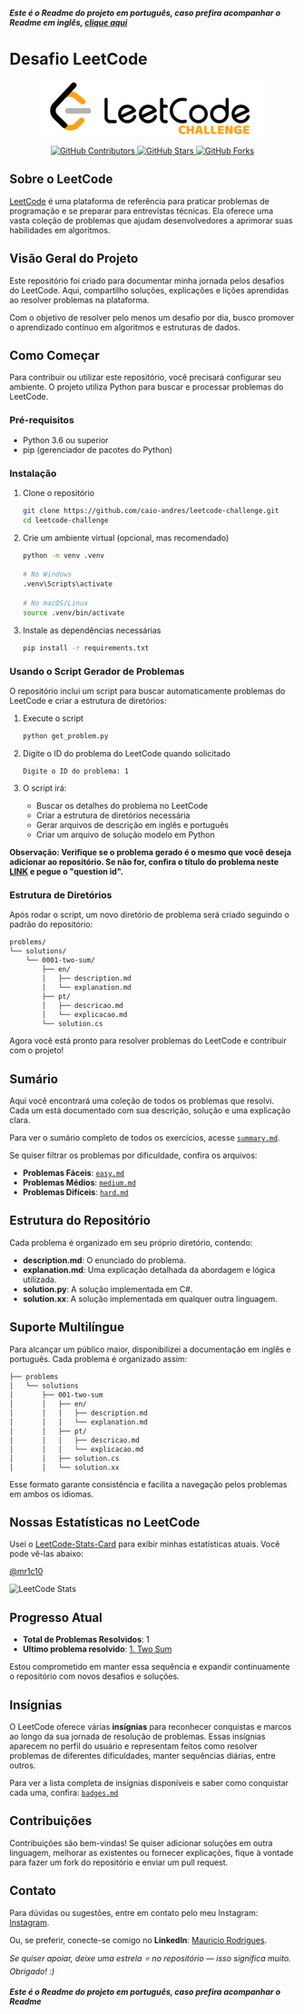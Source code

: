 ##### Este é o Readme do projeto _em português_, caso prefira acompanhar o Readme em inglês, [clique aqui](README.md)

# Desafio LeetCode

<p align="center">
  <img src="Media/Image/leetcode-challenge.png" alt="LeetCode Logo" width="400">
</p>

<p align="center">
  <a href="https://github.com/mr1c10/leetcode-challenge/graphs/contributors">
    <img src="https://img.shields.io/github/contributors/mr1c10/leetcode-challenge?color=ffa116&logo=github&style=flat-square" alt="GitHub Contributors">
  </a>
  <a href="https://github.com/mr1c10/leetcode-challenge/stargazers">
    <img src="https://img.shields.io/github/stars/mr1c10/leetcode-challenge?color=ffa116&logo=github&style=flat-square" alt="GitHub Stars">
  </a>
  <a href="https://github.com/mr1c10/leetcode-challenge/forks">
    <img src="https://img.shields.io/github/forks/mr1c10/leetcode-challenge?color=ffa116&logo=github&style=flat-square" alt="GitHub Forks">
  </a>
</p>

## Sobre o LeetCode

[LeetCode](https://leetcode.com) é uma plataforma de referência para praticar problemas de programação e se preparar para entrevistas técnicas. Ela oferece uma vasta coleção de problemas que ajudam desenvolvedores a aprimorar suas habilidades em algoritmos.

## Visão Geral do Projeto

Este repositório foi criado para documentar minha jornada pelos desafios do LeetCode. Aqui, compartilho soluções, explicações e lições aprendidas ao resolver problemas na plataforma.

Com o objetivo de resolver pelo menos um desafio por dia, busco promover o aprendizado contínuo em algoritmos e estruturas de dados.

## Como Começar

Para contribuir ou utilizar este repositório, você precisará configurar seu ambiente. O projeto utiliza Python para buscar e processar problemas do LeetCode.

### Pré-requisitos

- Python 3.6 ou superior
- pip (gerenciador de pacotes do Python)

### Instalação

1. Clone o repositório

   ```bash
   git clone https://github.com/caio-andres/leetcode-challenge.git
   cd leetcode-challenge
   ```

2. Crie um ambiente virtual (opcional, mas recomendado)

   ```bash
   python -m venv .venv

   # No Windows
   .venv\Scripts\activate

   # No macOS/Linux
   source .venv/bin/activate
   ```

3. Instale as dependências necessárias

   ```bash
   pip install -r requirements.txt
   ```

### Usando o Script Gerador de Problemas

O repositório inclui um script para buscar automaticamente problemas do LeetCode e criar a estrutura de diretórios:

1. Execute o script

   ```bash
   python get_problem.py
   ```

2. Digite o ID do problema do LeetCode quando solicitado

   ```
   Digite o ID do problema: 1
   ```

3. O script irá:
   - Buscar os detalhes do problema no LeetCode
   - Criar a estrutura de diretórios necessária
   - Gerar arquivos de descrição em inglês e português
   - Criar um arquivo de solução modelo em Python

**Observação: Verifique se o problema gerado é o mesmo que você deseja adicionar ao repositório.
Se não for, confira o título do problema neste <a href="https://leetcode.com/api/problems/all/">LINK</a> e pegue o "question id".**

### Estrutura de Diretórios

Após rodar o script, um novo diretório de problema será criado seguindo o padrão do repositório:

```
problems/
└── solutions/
    └── 0001-two-sum/
        ├── en/
        │   ├── description.md
        │   └── explanation.md
        ├── pt/
        │   ├── descricao.md
        │   └── explicacao.md
        └── solution.cs
```

Agora você está pronto para resolver problemas do LeetCode e contribuir com o projeto!

## Sumário

Aqui você encontrará uma coleção de todos os problemas que resolvi. Cada um está documentado com sua descrição, solução e uma explicação clara.

Para ver o sumário completo de todos os exercícios, acesse [`summary.md`](problems/summary.md).

Se quiser filtrar os problemas por dificuldade, confira os arquivos:

- **Problemas Fáceis**: [`easy.md`](problems/easy.md)
- **Problemas Médios**: [`medium.md`](problems/medium.md)
- **Problemas Difíceis**: [`hard.md`](problems/hard.md)

## Estrutura do Repositório

Cada problema é organizado em seu próprio diretório, contendo:

- **description.md**: O enunciado do problema.
- **explanation.md**: Uma explicação detalhada da abordagem e lógica utilizada.
- **solution.py**: A solução implementada em C#.
- **solution.xx**: A solução implementada em qualquer outra linguagem.

## Suporte Multilíngue

Para alcançar um público maior, disponibilizei a documentação em inglês e português. Cada problema é organizado assim:

```
├── problems
│   └── solutions
│       ├── 001-two-sum
│       │   ├── en/
│       │   │   ├── description.md
│       │   │   └── explanation.md
│       │   ├── pt/
│       │   │   ├── descricao.md
│       │   │   └── explicacao.md
│       │   ├── solution.cs
│       │   └── solution.xx
```

Esse formato garante consistência e facilita a navegação pelos problemas em ambos os idiomas.

## Nossas Estatísticas no LeetCode

Usei o [LeetCode-Stats-Card](https://github.com/JacobLinCool/LeetCode-Stats-Card) para exibir minhas estatísticas atuais. Você pode vê-las abaixo:

[@mr1c10](https://github.com/mr1c10)

![LeetCode Stats](https://leetcard.jacoblin.cool/mr1c10?theme=dark&font=Baloo%202)

## Progresso Atual

- **Total de Problemas Resolvidos**: 1
- **Ultimo problema resolvido**: [1. Two Sum](problems/solutions/0001-two-sum/solution.cs)

Estou comprometido em manter essa sequência e expandir continuamente o repositório com novos desafios e soluções.

## Insígnias

O LeetCode oferece várias **insígnias** para reconhecer conquistas e marcos ao longo da sua jornada de resolução de problemas. Essas insígnias aparecem no perfil do usuário e representam feitos como resolver problemas de diferentes dificuldades, manter sequências diárias, entre outros.

Para ver a lista completa de insígnias disponíveis e saber como conquistar cada uma, confira: [`badges.md`](badges/badges.md)

## Contribuições

Contribuições são bem-vindas! Se quiser adicionar soluções em outra linguagem, melhorar as existentes ou fornecer explicações, fique à vontade para fazer um fork do repositório e enviar um pull request.

<!-- ## Contribuidores -->

## Contato

Para dúvidas ou sugestões, entre em contato pelo meu Instagram: [Instagram](https://instagram.com/_mau_rodrigues).

Ou, se preferir, conecte-se comigo no **LinkedIn**: [Mauricio Rodrigues](https://www.linkedin.com/in/mr1c10).

_Se quiser apoiar, deixe uma estrela ⭐ no repositório — isso significa muito. Obrigado! :)_

##### Este é o Readme do projeto _em português_, caso prefira acompanhar o Readme
